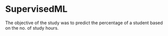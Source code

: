 # SupervisedML
 The objective of the study was to predict the percentage of a student based on the no. of study hours.
